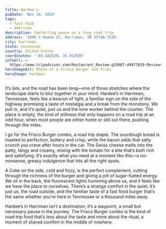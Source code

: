 ```yaml
---
title: Hardee's
pubDate: 'Nov 14, 2024'
tags:
  - fast-food
  - american
description: Comforting pause on a long road trip
address: '1608 S Roane St, Harriman, TN 37748-7536'
city: harriman
state: tennessee
country: United States
coordinates: '-84.582520, 35.912930'
infoUrl: >-
  https://www.tripadvisor.com/Restaurant_Review-g55087-d4977819-Reviews-Hardee_s-Harriman_Tennessee.html
heroImageAlt: Photo of a Frisco Burger and fries
heroImage: hardees
---
```


It’s late, and the road has been long—one of those stretches where the landscape starts to blur together in your mind. Hardee’s in Harriman, Tennessee, feels like a beacon of light, a familiar sign on the side of the highway promising a taste of nostalgia and a break from the monotony. We pull in, and it’s quiet, just us and the lone worker behind the counter. The place is empty, the kind of stillness that only happens on a road trip at an odd hour, when most people are either home or still out there, pushing through the miles.

I go for the Frisco Burger combo, a road trip staple. The sourdough bread is toasted to perfection, buttery and crisp, while the bacon adds that salty crunch you crave after hours in the car. The Swiss cheese melts into the patty, tangy and creamy, mixing with the tomato for a bite that’s both rich and satisfying. It’s exactly what you need at a moment like this—a no-nonsense, greasy indulgence that hits all the right spots.

A Coke on the side, cold and fizzy, is the perfect complement, cutting through the richness of the burger and giving a jolt of sugar-fueled energy. We sit in the back, the fluorescent lights humming above us, and it feels like we have the place to ourselves. There’s a strange comfort in the quiet; it’s just us, the road outside, and the familiar taste of a fast food burger that’s the same whether you’re here in Tennessee or a thousand miles away.

Hardee’s in Harriman isn’t a destination; it’s a waypoint, a small but necessary pause in the journey. The Frisco Burger combo is the kind of road trip food that’s less about the taste and more about the ritual, a moment of shared comfort in the middle of nowhere.
